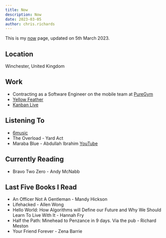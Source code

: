 ```yaml
---
title: Now
description: Now
date: 2023-03-05
author: chris.richards
---
```


This is my [now](https://sive.rs/now) page, updated on 5th March 2023.

## Location

Winchester, United Kingdom

## Work

- Contracting as a Software Engineer on the mobile team at [PureGym](https://puregym.com)
- [Yellow Feather](https://yellowfeather.com)
- [Kanban Live](https://kanbanlive.com)

## Listening To

- [6music](https://www.bbc.co.uk/sounds/play/live:bbc_6music)
- The Overload - Yard Act
- Maraba Blue - Abdullah Ibrahim [YouTube](https://www.youtube.com/watch?v=P5CGq4ZIsME)

## Currently Reading

- Bravo Two Zero - Andy McNabb

## Last Five Books I Read

- An Officer Not A Gentleman - Mandy Hickson
- Lifehacked - Allen Wong
- Hello World: How Algorithms will Define our Future and Why We Should Learn To Live With It - Hannah Fry
- Half the Path: Minehead to Penzance in 9 days. Via the pub - Richard Meston
- Your Friend Forever - Zena Barrie


